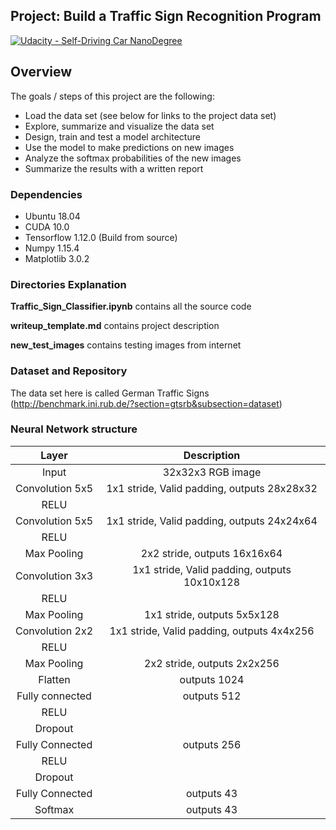 ## Project: Build a Traffic Sign Recognition Program
[![Udacity - Self-Driving Car NanoDegree](https://s3.amazonaws.com/udacity-sdc/github/shield-carnd.svg)](http://www.udacity.com/drive)

Overview
---
The goals / steps of this project are the following:

* Load the data set (see below for links to the project data set)
* Explore, summarize and visualize the data set
* Design, train and test a model architecture
* Use the model to make predictions on new images
* Analyze the softmax probabilities of the new images
* Summarize the results with a written report


### Dependencies
* Ubuntu 18.04
* CUDA 10.0
* Tensorflow 1.12.0 (Build from source)
* Numpy 1.15.4
* Matplotlib 3.0.2

### Directories Explanation
**Traffic_Sign_Classifier.ipynb** contains all the source code

**writeup_template.md** contains project description

**new_test_images** contains testing images from internet


### Dataset and Repository
The data set here is called German Traffic Signs (http://benchmark.ini.rub.de/?section=gtsrb&subsection=dataset)

### Neural Network structure
| Layer         		|     Description	        					|
|:---------------------:|:---------------------------------------------:|
| Input         		| 32x32x3 RGB image   							|
| Convolution 5x5    	| 1x1 stride, Valid padding, outputs 28x28x32 	|
| RELU                  |                                               |
| Convolution 5x5       | 1x1 stride, Valid padding, outputs 24x24x64   |
| RELU                  |                                               |
| Max Pooling	      	| 2x2 stride, outputs 16x16x64 				    |
| Convolution 3x3       | 1x1 stride, Valid padding, outputs 10x10x128  |
| RELU                  |                                               |
| Max Pooling           | 1x1 stride, outputs 5x5x128                   |
| Convolution 2x2       | 1x1 stride, Valid padding, outputs 4x4x256    |
| RELU                  |                                               |
| Max Pooling           | 2x2 stride, outputs 2x2x256                   |
| Flatten               | outputs 1024                                  |
| Fully connected       | outputs 512                                   |
| RELU                  |                                               |
| Dropout               |                                               |
| Fully Connected       | outputs 256                                   |
| RELU                  |                                               |
| Dropout               |                                               |
| Fully Connected       | outputs 43                                    |
| Softmax				| outputs 43     								|
